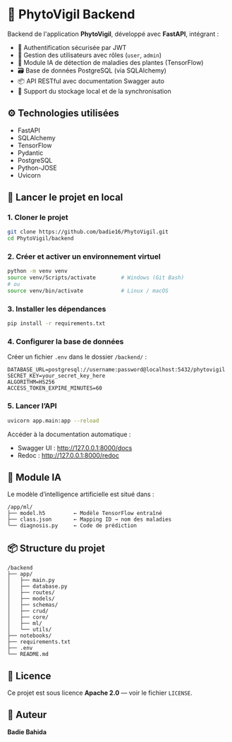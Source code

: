 # 🌿 PhytoVigil Backend

Backend de l'application **PhytoVigil**, développé avec **FastAPI**, intégrant :

- 🔐 Authentification sécurisée par JWT
- 👤 Gestion des utilisateurs avec rôles (`user`, `admin`)
- 🧠 Module IA de détection de maladies des plantes (TensorFlow)
- 🗃️ Base de données PostgreSQL (via SQLAlchemy)
- 📦 API RESTful avec documentation Swagger auto
- 🔄 Support du stockage local et de la synchronisation
## ⚙️ Technologies utilisées

- FastAPI
- SQLAlchemy
- TensorFlow
- Pydantic
- PostgreSQL
- Python-JOSE
- Uvicorn

## 🚀 Lancer le projet en local

### 1. Cloner le projet

```bash
git clone https://github.com/badie16/PhytoVigil.git
cd PhytoVigil/backend
```

### 2. Créer et activer un environnement virtuel

```bash
python -m venv venv
source venv/Scripts/activate        # Windows (Git Bash)
# ou
source venv/bin/activate            # Linux / macOS
```

### 3. Installer les dépendances

```bash
pip install -r requirements.txt
```

### 4. Configurer la base de données

Créer un fichier `.env` dans le dossier `/backend/` :

```env
DATABASE_URL=postgresql://username:password@localhost:5432/phytovigil
SECRET_KEY=your_secret_key_here
ALGORITHM=HS256
ACCESS_TOKEN_EXPIRE_MINUTES=60
```

### 5. Lancer l’API

```bash
uvicorn app.main:app --reload
```

Accéder à la documentation automatique :
- Swagger UI : http://127.0.0.1:8000/docs
- Redoc : http://127.0.0.1:8000/redoc

## 🧠 Module IA

Le modèle d’intelligence artificielle est situé dans :

```
/app/ml/
├── model.h5         ← Modèle TensorFlow entraîné
├── class.json       ← Mapping ID → nom des maladies
└── diagnosis.py     ← Code de prédiction
```

## 📦 Structure du projet
```
/backend
├── app/
│   ├── main.py
│   ├── database.py
│   ├── routes/
│   ├── models/
│   ├── schemas/
│   ├── crud/
│   ├── core/
│   ├── ml/
│   └── utils/
├── notebooks/
├── requirements.txt
├── .env
└── README.md
```

## 📝 Licence

Ce projet est sous licence **Apache 2.0** — voir le fichier `LICENSE`.

## 👤 Auteur

**Badie Bahida**  
